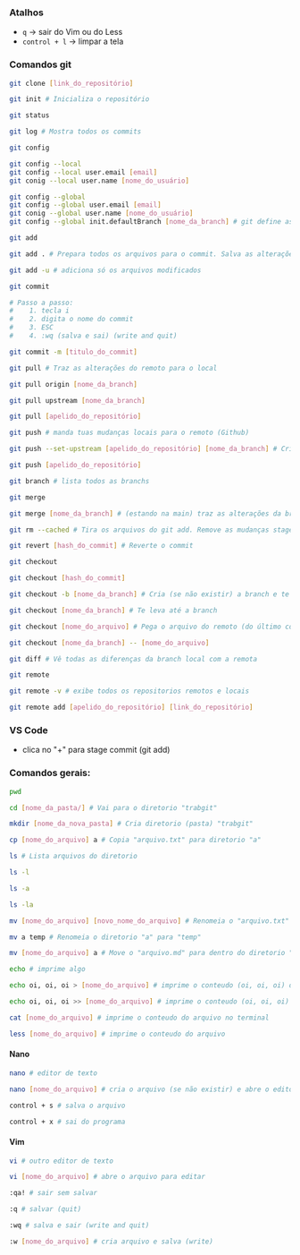 ### Atalhos

- ``q`` -> sair do Vim ou do Less
- ``control + l`` -> limpar a tela

### Comandos git

```bash 
git clone [link_do_repositório]
```

```bash 
git init # Inicializa o repositório
``` 

```bash 
git status
``` 

```bash 
git log # Mostra todos os commits
``` 

```bash 
git config

git config --local
git config --local user.email [email]
git conig --local user.name [nome_do_usuário]

git config --global
git config --global user.email [email]
git conig --global user.name [nome_do_usuário]
git config --global init.defaultBranch [nome_da_branch] # git define as branchs default como "master". Esse comando altera para "main"
``` 

```bash 
git add

git add . # Prepara todos os arquivos para o commit. Salva as alterações

git add -u # adiciona só os arquivos modificados
``` 

```bash 
git commit

# Passo a passo:
#    1. tecla i 
#    2. digita o nome do commit 
#    3. ESC 
#    4. :wq (salva e sai) (write and quit)

git commit -m [titulo_do_commit]
``` 

```bash 
git pull # Traz as alterações do remoto para o local

git pull origin [nome_da_branch]

git pull upstream [nome_da_branch]

git pull [apelido_do_repositório]
``` 

```bash 
git push # manda tuas mudanças locais para o remoto (Github)

git push --set-upstream [apelido_do_repositório] [nome_da_branch] # Criou (ou usou) a branch main no remoto e mandou as mudanças do local para ela

git push [apelido_do_repositório]
``` 

```bash 
git branch # lista todos as branchs
``` 

```bash 
git merge

git merge [nome_da_branch] # (estando na main) traz as alterações da branch ver1 para a branch main
``` 

```bash 
git rm --cached # Tira os arquivos do git add. Remove as mudanças staged to commit
``` 

```bash 
git revert [hash_do_commit] # Reverte o commit
``` 

```bash 
git checkout

git checkout [hash_do_commit]

git checkout -b [nome_da_branch] # Cria (se não existir) a branch e te leva até ela

git checkout [nome_da_branch] # Te leva até a branch

git checkout [nome_do_arquivo] # Pega o arquivo do remoto (do último commit) e trás pro local

git checkout [nome_da_branch] -- [nome_do_arquivo]
``` 

```bash 
git diff # Vê todas as diferenças da branch local com a remota
``` 

```bash 
git remote

git remote -v # exibe todos os repositorios remotos e locais

git remote add [apelido_do_repositório] [link_do_repositório]
``` 

### VS Code
- clica no "+" para stage commit (git add)

### Comandos gerais:
```bash 
pwd
```

```bash 
cd [nome_da_pasta/] # Vai para o diretorio "trabgit"
```

```bash 
mkdir [nome_da_nova_pasta] # Cria diretorio (pasta) "trabgit"
```

```bash 
cp [nome_do_arquivo] a # Copia "arquivo.txt" para diretorio "a"
```

```bash 
ls # Lista arquivos do diretorio

ls -l

ls -a 

ls -la 
```

```bash 
mv [nome_do_arquivo] [novo_nome_do_arquivo] # Renomeia o "arquivo.txt" para "arquivo.md"

mv a temp # Renomeia o diretorio "a" para "temp"

mv [nome_do_arquivo] a # Move o "arquivo.md" para dentro do diretorio "a"
```

```bash 
echo # imprime algo 

echo oi, oi, oi > [nome_do_arquivo] # imprime o conteudo (oi, oi, oi) dentro do arquivo (sobreescreve o conteudo do arquivo)

echo oi, oi, oi >> [nome_do_arquivo] # imprime o conteudo (oi, oi, oi) dentro do arquivo (adicionando no final do arquivo, não sobreescreve)
```

```bash 
cat [nome_do_arquivo] # imprime o conteudo do arquivo no terminal
```

```bash 
less [nome_do_arquivo] # imprime o conteudo do arquivo
```

#### Nano
```bash 
nano # editor de texto
```
```bash 
nano [nome_do_arquivo] # cria o arquivo (se não existir) e abre o editor de texto
```
```bash 
control + s # salva o arquivo
```
```bash 
control + x # sai do programa
```

#### Vim
```bash 
vi # outro editor de texto
```
```bash 
vi [nome_do_arquivo] # abre o arquivo para editar
```
```bash 
:qa! # sair sem salvar
```
```bash 
:q # salvar (quit)
```
```bash 
:wq # salva e sair (write and quit)
```
```bash 
:w [nome_do_arquivo] # cria arquivo e salva (write)
```